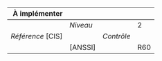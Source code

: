 
|           À implémenter    |    |    |    |
|----------------:|:---|---:|:---|
|                 |*Niveau*|| 2 |
|*Référence* [CIS]|  |*Contrôle*|  |
|                 |[ANSSI] || R60 |

